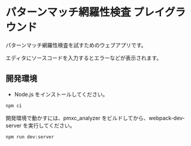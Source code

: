 # パターンマッチ網羅性検査 プレイグラウンド

パターンマッチ網羅性検査を試すためのウェブアプリです。

エディタにソースコードを入力するとエラーなどが表示されます。

## 開発環境

- Node.js をインストールしてください。

```sh
npm ci
```

開発環境で動かすには、pmxc_analyzer をビルドしてから、webpack-dev-server を実行してください。

```sh
npm run dev:server
```
